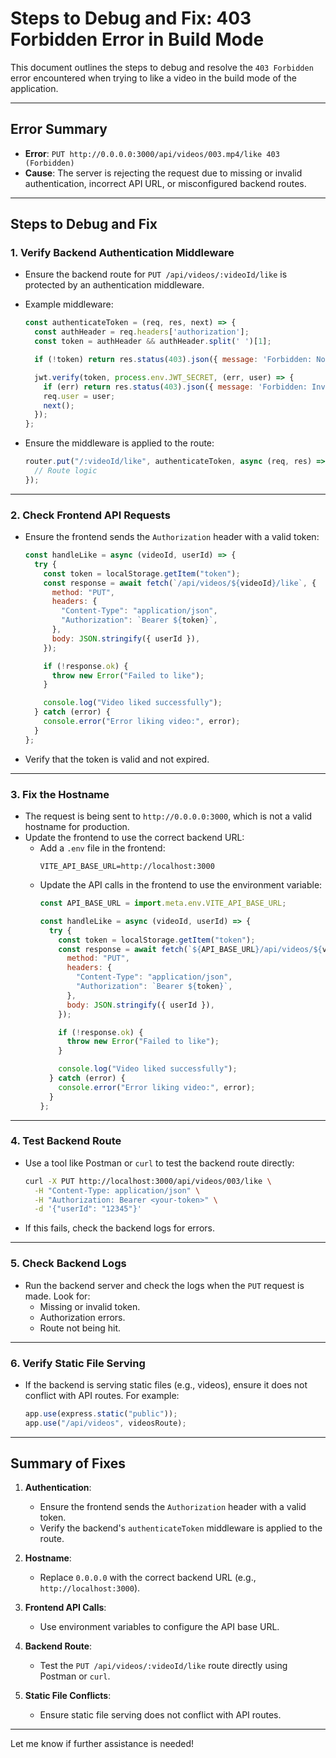 # Steps to Debug and Fix: 403 Forbidden Error in Build Mode

This document outlines the steps to debug and resolve the `403 Forbidden` error encountered when trying to like a video in the build mode of the application.

---

## **Error Summary**

- **Error**: `PUT http://0.0.0.0:3000/api/videos/003.mp4/like 403 (Forbidden)`
- **Cause**: The server is rejecting the request due to missing or invalid authentication, incorrect API URL, or misconfigured backend routes.

---

## **Steps to Debug and Fix**

### **1. Verify Backend Authentication Middleware**
- Ensure the backend route for `PUT /api/videos/:videoId/like` is protected by an authentication middleware.
- Example middleware:
  ```javascript
  const authenticateToken = (req, res, next) => {
    const authHeader = req.headers['authorization'];
    const token = authHeader && authHeader.split(' ')[1];

    if (!token) return res.status(403).json({ message: 'Forbidden: No token provided' });

    jwt.verify(token, process.env.JWT_SECRET, (err, user) => {
      if (err) return res.status(403).json({ message: 'Forbidden: Invalid token' });
      req.user = user;
      next();
    });
  };
  ```

- Ensure the middleware is applied to the route:
  ```javascript
  router.put("/:videoId/like", authenticateToken, async (req, res) => {
    // Route logic
  });
  ```

---

### **2. Check Frontend API Requests**
- Ensure the frontend sends the `Authorization` header with a valid token:
  ```javascript
  const handleLike = async (videoId, userId) => {
    try {
      const token = localStorage.getItem("token");
      const response = await fetch(`/api/videos/${videoId}/like`, {
        method: "PUT",
        headers: {
          "Content-Type": "application/json",
          "Authorization": `Bearer ${token}`,
        },
        body: JSON.stringify({ userId }),
      });

      if (!response.ok) {
        throw new Error("Failed to like");
      }

      console.log("Video liked successfully");
    } catch (error) {
      console.error("Error liking video:", error);
    }
  };
  ```

- Verify that the token is valid and not expired.

---

### **3. Fix the Hostname**
- The request is being sent to `http://0.0.0.0:3000`, which is not a valid hostname for production.
- Update the frontend to use the correct backend URL:
  - Add a `.env` file in the frontend:
    ```env
    VITE_API_BASE_URL=http://localhost:3000
    ```
  - Update the API calls in the frontend to use the environment variable:
    ```javascript
    const API_BASE_URL = import.meta.env.VITE_API_BASE_URL;

    const handleLike = async (videoId, userId) => {
      try {
        const token = localStorage.getItem("token");
        const response = await fetch(`${API_BASE_URL}/api/videos/${videoId}/like`, {
          method: "PUT",
          headers: {
            "Content-Type": "application/json",
            "Authorization": `Bearer ${token}`,
          },
          body: JSON.stringify({ userId }),
        });

        if (!response.ok) {
          throw new Error("Failed to like");
        }

        console.log("Video liked successfully");
      } catch (error) {
        console.error("Error liking video:", error);
      }
    };
    ```

---

### **4. Test Backend Route**
- Use a tool like Postman or `curl` to test the backend route directly:
  ```bash
  curl -X PUT http://localhost:3000/api/videos/003/like \
    -H "Content-Type: application/json" \
    -H "Authorization: Bearer <your-token>" \
    -d '{"userId": "12345"}'
  ```
- If this fails, check the backend logs for errors.

---

### **5. Check Backend Logs**
- Run the backend server and check the logs when the `PUT` request is made. Look for:
  - Missing or invalid token.
  - Authorization errors.
  - Route not being hit.

---

### **6. Verify Static File Serving**
- If the backend is serving static files (e.g., videos), ensure it does not conflict with API routes. For example:
  ```javascript
  app.use(express.static("public"));
  app.use("/api/videos", videosRoute);
  ```

---

## **Summary of Fixes**
1. **Authentication**:
   - Ensure the frontend sends the `Authorization` header with a valid token.
   - Verify the backend's `authenticateToken` middleware is applied to the route.

2. **Hostname**:
   - Replace `0.0.0.0` with the correct backend URL (e.g., `http://localhost:3000`).

3. **Frontend API Calls**:
   - Use environment variables to configure the API base URL.

4. **Backend Route**:
   - Test the `PUT /api/videos/:videoId/like` route directly using Postman or `curl`.

5. **Static File Conflicts**:
   - Ensure static file serving does not conflict with API routes.

---

Let me know if further assistance is needed!

